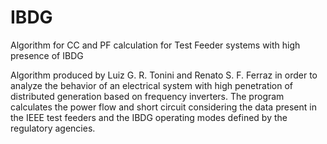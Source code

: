 # IBDG
Algorithm for CC and PF calculation for Test Feeder systems with high presence of IBDG

Algorithm produced by Luiz G. R. Tonini and Renato S. F. Ferraz in order to analyze the behavior of an electrical system with high penetration of distributed generation based on frequency inverters.
The program calculates the power flow and short circuit considering the data present in the IEEE test feeders and the IBDG operating modes defined by the regulatory agencies.

